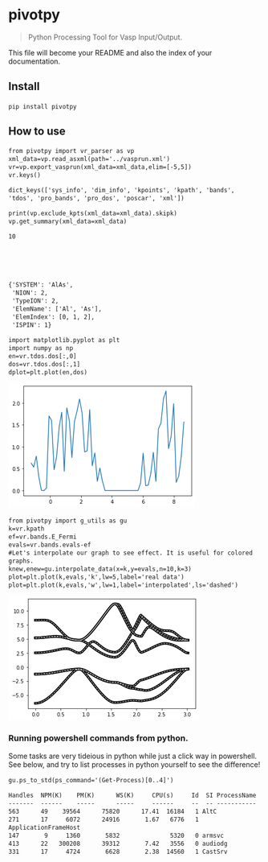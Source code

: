 # pivotpy
> Python Processing Tool for Vasp Input/Output.


This file will become your README and also the index of your documentation.

## Install

`pip install pivotpy`

## How to use

```
from pivotpy import vr_parser as vp
xml_data=vp.read_asxml(path='../vasprun.xml')
vr=vp.export_vasprun(xml_data=xml_data,elim=[-5,5])
vr.keys()
```




    dict_keys(['sys_info', 'dim_info', 'kpoints', 'kpath', 'bands', 'tdos', 'pro_bands', 'pro_dos', 'poscar', 'xml'])



```
print(vp.exclude_kpts(xml_data=xml_data).skipk)
vp.get_summary(xml_data=xml_data)
```

    10
    




    {'SYSTEM': 'AlAs',
     'NION': 2,
     'TypeION': 2,
     'ElemName': ['Al', 'As'],
     'ElemIndex': [0, 1, 2],
     'ISPIN': 1}



```
import matplotlib.pyplot as plt
import numpy as np
en=vr.tdos.dos[:,0]
dos=vr.tdos.dos[:,1]
dplot=plt.plot(en,dos)
```


![png](docs/images/output_6_0.png)


```
from pivotpy import g_utils as gu
k=vr.kpath
ef=vr.bands.E_Fermi
evals=vr.bands.evals-ef
#Let's interpolate our graph to see effect. It is useful for colored graphs.
knew,enew=gu.interpolate_data(x=k,y=evals,n=10,k=3)
plot=plt.plot(k,evals,'k',lw=5,label='real data')
plot=plt.plot(k,evals,'w',lw=1,label='interpolated',ls='dashed')
```


![png](docs/images/output_7_0.png)


### Running powershell commands from python.
Some tasks are very tideious in python while just a click way in powershell. See below, and try to list processes in python yourself to see the difference!

```
gu.ps_to_std(ps_command='(Get-Process)[0..4]')
```

    Handles  NPM(K)    PM(K)      WS(K)     CPU(s)     Id  SI ProcessName
    -------  ------    -----      -----     ------     --  -- -----------
    563      49    39564      75820      17.41  16184   1 AltC
    271      17     6072      24916       1.67   6776   1 ApplicationFrameHost
    147       9     1360       5832              5320   0 armsvc
    413      22   300208      39312       7.42   3556   0 audiodg
    331      17     4724       6628       2.38  14560   1 CastSrv
    
